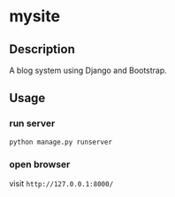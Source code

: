 # mysite

## Description
A blog system using Django and Bootstrap.

## Usage

### run server
`python manage.py runserver`

### open browser
 visit `http://127.0.0.1:8000/`
